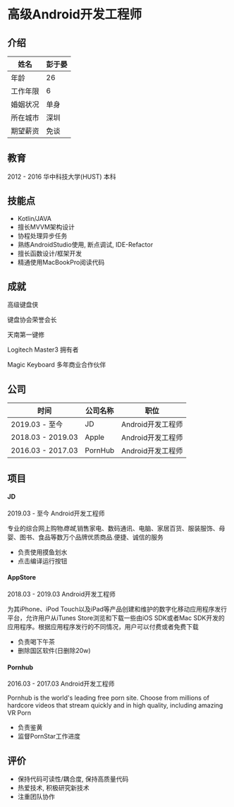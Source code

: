 # 高级Android开发工程师

## 介绍

| 姓名     | 彭于晏 |
| -------- | ------ |
| 年龄     | 26     |
| 工作年限 | 6      |
| 婚姻状况 | 单身   |
| 所在城市 | 深圳   |
| 期望薪资 | 免谈   |



## 教育

2012 - 2016	华中科技大学(HUST)	本科



## 技能点

- Kotlin/JAVA
- 擅长MVVM架构设计
- 协程处理异步任务
- 熟练AndroidStudio使用, 断点调试, IDE-Refactor
- 擅长函数设计/框架开发
- 精通使用MacBookPro阅读代码



## 成就

高级键盘侠

键盘协会荣誉会长

天南第一键修

Logitech Master3 拥有者

Magic Keyboard 多年商业合作伙伴

## 公司

| 时间              | 公司名称 | 职位              |
| ----------------- | -------- | ----------------- |
| 2019.03 - 至今    | JD       | Android开发工程师 |
| 2018.03 - 2019.03 | Apple    | Android开发工程师 |
| 2016.03 - 2017.03 | PornHub  | Android开发工程师 |



## 项目

#### JD

2019.03 - 至今	Android开发工程师

专业的综合网上购物*商城*,销售家电、数码通讯、电脑、家居百货、服装服饰、母婴、图书、食品等数万个品牌优质商品.便捷、诚信的服务

- 负责使用摸鱼划水
- 点击编译运行按钮



#### AppStore

2018.03 - 2019.03	Android开发工程师

为其iPhone、iPod Touch以及iPad等产品创建和维护的数字化移动应用程序发行平台，允许用户从iTunes Store浏览和下载一些由iOS SDK或者Mac SDK开发的应用程序。根据应用程序发行的不同情况，用户可以付费或者免费下载

- 负责喝下午茶
- 删除国区软件(日删除20w)



#### Pornhub

2016.03 - 2017.03	Android开发工程师

Pornhub is the world's leading free porn site. Choose from millions of hardcore videos that stream quickly and in high quality, including amazing VR Porn

- 负责鉴黄
- 监督PornStar工作进度



## 评价

- 保持代码可读性/耦合度, 保持高质量代码
- 热爱技术, 积极研究新技术
- 注重团队协作


